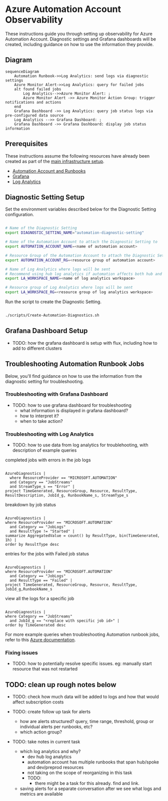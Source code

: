 # Azure Automation Account Observability

These instructions guide you through setting up observability for Azure Automation Account. Diagnostic settings and Grafana dashboards will be created, including guidance on how to use the information they provide.

## Diagram

```mermaid
sequenceDiagram
    Automation Runbook->>Log Analytics: send logs via diagnostic settings
    Azure Monitor Alert->>Log Analytics: query for failed jobs
    alt found failed jobs
        Log Analytics-->>Azure Monitor Alert: ;
        Azure Monitor Alert ->> Azure Monitor Action Group: trigger notifications and actions
    end
    Grafana Dashboard ->> Log Analytics: query job status logs via pre-configured data source
    Log Analytics -->> Grafana Dashboard: ;
    Grafana Dashboard ->> Grafana Dashboard: display job status information
```

## Prerequisites

These instructions assume the following resources have already been created as part of the [main infrastructure setup](/README.md).

- [Automation Account and Runbooks](/docs/Firewall-Automation.md)
- [Grafana](/monitoring/README.md)
- [Log Analytics](/README.md#2-createhubsh)

## Diagnostic Setting Setup

Set the environment variables described below for the Diagnostic Setting configuration.

```bash

# Name of the Diagnostic Setting
export DIAGNOSTIC_SETTING_NAME="automation-diagnostic-setting"

# Name of the Automation Account to attach the Diagnostic Setting to
export AUTOMATION_ACCOUNT_NAME=<name of automation account>

# Resource Group of the Automation Account to attach the Diagnostic Setting to
export AUTOMATION_ACCOUNT_RG=<resource group of automation account>

# Name of Log Analytics where logs will be sent
# Recommend using hub log analytics if automation affects both hub and spoke resources
export LA_WORKSPACE_NAME=<name of log analytics workspace>

# Resource group of Log Analytics where logs will be sent
export LA_WORKSPACE_RG=<resource group of log analytics workspace>

```

Run the script to create the Diagnostic Setting.

```bash

./scripts/Create-Automation-Diagnostics.sh

```

## Grafana Dashboard Setup

- TODO: how the grafana dashboard is setup with flux, including how to add to different clusters

## Troubleshooting Automation Runbook Jobs

Below, you'll find guidance on how to use the information from the diagnostic setting for troubleshooting.

### Troubleshooting with Grafana Dashboard

- TODO: how to use grafana dashboard for troubleshooting
  - what information is displayed in grafana dashboard?
  - how to interpret it?
  - when to take action?

### Troubleshooting with Log Analytics

- TODO: how to use data from log analytics for troublehooting, with description of example queries

completed jobs with errors in the job logs

```kql

AzureDiagnostics |
  where ResourceProvider == "MICROSOFT.AUTOMATION"
  and Category == "JobStreams"
  and StreamType_s == "Error" |
project TimeGenerated, ResourceGroup, Resource, ResultType, ResultDescription, JobId_g, RunbookName_s, StreamType_s

```

breakdown by job status

```kql

AzureDiagnostics |
where ResourceProvider == "MICROSOFT.AUTOMATION"
  and Category == "JobLogs"
  and ResultType != "Started" |
summarize AggregatedValue = count() by ResultType, bin(TimeGenerated, 1h) |
order by ResultType desc

```

entries for the jobs with Failed job status

```kql

AzureDiagnostics |
where ResourceProvider == "MICROSOFT.AUTOMATION"
  and Category == "JobLogs"
  and ResultType == "Failed" |
project TimeGenerated, ResourceGroup, Resource, ResultType, JobId_g,RunbookName_s

```

view all the logs for a specific job

```kql

AzureDiagnostics |
where Category == "JobStreams"
  and JobId_g == "<replace with specific job id>" |
order by TimeGenerated desc

```

For more example queries when troubleshooting Automation runbook jobs, refer to this [Azure documentation](https://learn.microsoft.com/en-us/azure/automation/automation-manage-send-joblogs-log-analytics#sample-queries-for-job-logs-and-job-streams).

### Fixing issues

- TODO: how to potentially resolve specific issues. eg: manually start resource that was not restarted

## TODO: clean up rough notes below

- TODO: check how much data will be added to logs and how that would affect subscription costs

- TODO: create follow up task for alerts
  - how are alerts structured? query, time range, threshold, group or individual alerts per runbooks, etc?
  - which action group?

- TODO: take notes in current task
  - which log analytics and why?
    - dev hub log analytics
    - automation account has multiple runbooks that span hub/spoke and dev/preprod resources
    - not taking on the scope of reorganizing in this task
    - TODO:
      - there might be a task for this already. find and link.
  - saving alerts for a separate conversation after we see what logs and metrics are available

